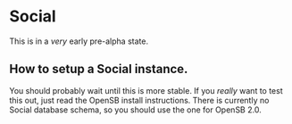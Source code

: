# Social

This is in a *very* early pre-alpha state.

## How to setup a Social instance.

You should probably wait until this is more stable. If you *really* want to test this out, just read the OpenSB install instructions. There is currently no Social database schema, so you should use the one for OpenSB 2.0.